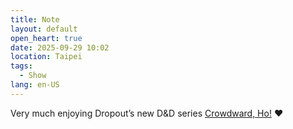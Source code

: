 ```yaml
---
title: Note
layout: default
open_heart: true
date: 2025-09-29 10:02
location: Taipei
tags: 
  - Show
lang: en-US
---
```


Very much enjoying Dropout’s new D&D series [Crowdward, Ho!](https://www.dropout.tv/dimension-20-cloudward-ho) ♥︎
